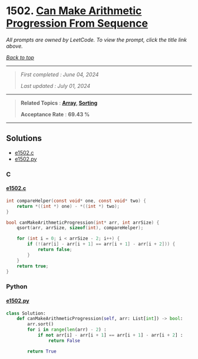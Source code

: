 # 1502. [Can Make Arithmetic Progression From Sequence](<https://leetcode.com/problems/can-make-arithmetic-progression-from-sequence>)

*All prompts are owned by LeetCode. To view the prompt, click the title link above.*

*[Back to top](<../README.md>)*

------

> *First completed : June 04, 2024*
>
> *Last updated : July 01, 2024*

------

> **Related Topics** : **[Array](<by_topic/Array.md>), [Sorting](<by_topic/Sorting.md>)**
>
> **Acceptance Rate** : **69.43 %**

------

## Solutions

- [e1502.c](<../my-submissions/e1502.c>)
- [e1502.py](<../my-submissions/e1502.py>)
### C
#### [e1502.c](<../my-submissions/e1502.c>)
```C
int compareHelper(const void* one, const void* two) {
    return *((int *) one) - *((int *) two);
}

bool canMakeArithmeticProgression(int* arr, int arrSize) {
    qsort(arr, arrSize, sizeof(int), compareHelper);

    for (int i = 0; i < arrSize - 2; i++) {
        if (!(arr[i] - arr[i + 1] == arr[i + 1] - arr[i + 2])) {
            return false;
        }
    }
    return true;
}
```

### Python
#### [e1502.py](<../my-submissions/e1502.py>)
```Python
class Solution:
    def canMakeArithmeticProgression(self, arr: List[int]) -> bool:
        arr.sort()
        for i in range(len(arr) - 2) :
            if not arr[i] - arr[i + 1] == arr[i + 1] - arr[i + 2] :
                return False

        return True
```

